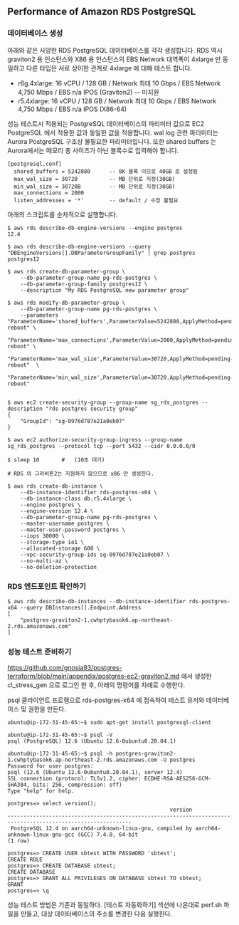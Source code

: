 ## Performance of Amazon RDS PostgreSQL ##

### 데이터베이스 생성 ###

아래와 같은 사양한 RDS PostgreSQL 데이터베이스를 각각 생성합니다. RDS 역시 graviton2 용 인스턴스와 X86 용 인스턴스의 EBS Network 대역폭이 4xlarge 만 동일하고 다른 타입은 서로 상이한 관계로 4xlarge 에 대해 테스트 합니다.  

- r6g.4xlarge: 16 vCPU / 128 GB / Network 최대 10 Gbps / EBS Network 4,750 Mbps / EBS n/a IPOS (Graviton2)   -- 미지원
- r5.4xlarge: 16 vCPU / 128 GB / Network 최대 10 Gbps / EBS Network 4,750 Mbps / EBS n/a IPOS (X86-64)

성능 테스트시 적용되는 PostgreSQL 데이터베이스의 파리미터 값으로 EC2 PostgreSQL 에서 적용한 값과 동일한 값을 적용합니다. wal log 관련 파리미터는 Aurora PostgreSQL 구조상 불필요한 파리미터입니다. 또한 shared buffers 는 Aurora에서는 메모리 총 사이즈가 아닌 블록수로 입력해야 합니다. 
```
[postgresql.conf]
  shared_buffers = 5242880      -- 8K 블록 이므로 40GB 로 설정됨
  max_wal_size = 30720          -- MB 단위로 지정(30GB)
  min_wal_size = 30720B         -- MB 단위로 지정(30GB)
  max_connections = 2000
  listen_addresses = '*'        -- default / 수정 불필요
```

아래의 스크립트를 순차적으로 실행합니다. 

```
$ aws rds describe-db-engine-versions --engine postgres
12.4

$ aws rds describe-db-engine-versions --query "DBEngineVersions[].DBParameterGroupFamily" | grep postgres
postgres12

$ aws rds create-db-parameter-group \
    --db-parameter-group-name pg-rds-postgres \
    --db-parameter-group-family postgres12 \
    --description "My RDS PostgreSQL new parameter group"

$ aws rds modify-db-parameter-group \
    --db-parameter-group-name pg-rds-postgres \
    --parameters "ParameterName='shared_buffers',ParameterValue=5242880,ApplyMethod=pending-reboot" \
                 "ParameterName='max_connections',ParameterValue=2000,ApplyMethod=pending-reboot" \
                 "ParameterName='max_wal_size',ParameterValue=30720,ApplyMethod=pending-reboot"  \
                 "ParameterName='min_wal_size',ParameterValue=30720,ApplyMethod=pending-reboot"  


$ aws ec2 create-security-group --group-name sg_rds_postgres --description "rds postgres security group"
{
    "GroupId": "sg-0976d787e21a0eb07"
}

$ aws ec2 authorize-security-group-ingress --group-name sg_rds_postgres --protocol tcp --port 5432 --cidr 0.0.0.0/0

$ sleep 10       #   (10초 대기)                    

# RDS 의 그라비톤2는 지원하지 않으므로 x86 만 생성한다. 

$ aws rds create-db-instance \
    --db-instance-identifier rds-postgres-x64 \
    --db-instance-class db.r5.4xlarge \
    --engine postgres \
    --engine-version 12.4 \
    --db-parameter-group-name pg-rds-postgres \
    --master-username postgres \
    --master-user-password postgres \
    --iops 30000 \
    --storage-type io1 \
    --allocated-storage 600 \
    --vpc-security-group-ids sg-0976d787e21a0eb07 \
    --no-multi-az \
    --no-deletion-protection        
```

### RDS 엔드포인트 확인하기 ###
```
$ aws rds describe-db-instances --db-instance-identifier rds-postgres-x64 --query DBInstances[].Endpoint.Address
[
    "postgres-graviton2-1.cwhptybasok6.ap-northeast-2.rds.amazonaws.com"
]
```


### 성능 테스트 준비하기 ###
https://github.com/gnosia93/postgres-terraform/blob/main/appendix/postgres-ec2-graviton2.md 에서 생성한 cl_stress_gen 으로 로그인 한 후, 아래의 명령어를 차례로 수행한다.

psql 클라이언트 프로램으로 rds-postgres-x64 에 접속하여 테스트 유저와 데이터베이스 및 권한을 만든다.

```
ubuntu@ip-172-31-45-65:~$ sudo apt-get install postgresql-client

ubuntu@ip-172-31-45-65:~$ psql -V
psql (PostgreSQL) 12.6 (Ubuntu 12.6-0ubuntu0.20.04.1)

ubuntu@ip-172-31-45-65:~$ psql -h postgres-graviton2-1.cwhptybasok6.ap-northeast-2.rds.amazonaws.com -U postgres
Password for user postgres: 
psql (12.6 (Ubuntu 12.6-0ubuntu0.20.04.1), server 12.4)
SSL connection (protocol: TLSv1.2, cipher: ECDHE-RSA-AES256-GCM-SHA384, bits: 256, compression: off)
Type "help" for help.

postgres=> select version();
                                                   version                                                   
-------------------------------------------------------------------------------------------------------------
 PostgreSQL 12.4 on aarch64-unknown-linux-gnu, compiled by aarch64-unknown-linux-gnu-gcc (GCC) 7.4.0, 64-bit
(1 row)

postgres=> CREATE USER sbtest WITH PASSWORD 'sbtest';
CREATE ROLE
postgres=> CREATE DATABASE sbtest;
CREATE DATABASE
postgres=> GRANT ALL PRIVILEGES ON DATABASE sbtest TO sbtest;
GRANT
postgres=> \q
```

성능 테스트 방법은 기존과 동일하다. [테스트 자동화하기] 섹션에 나온대로 perf.sh 파일을 만들고, 대상 데이터베이스의 주소를 변경한 다음 실행한다.

